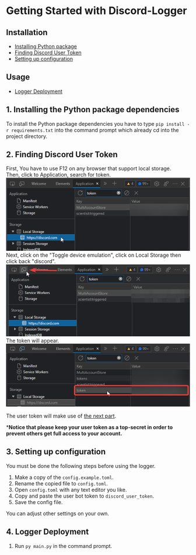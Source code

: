 # Getting Started with Discord-Logger

## Installation
- [Installing Python package](#installing-python-package)
- [Finding Discord User Token](#finding-discord-user-token)
- [Setting up configuration](#setting-up-configuration)

## Usage
- [Logger Deployment](#logger-deployment)

<a name="installing-python-package"></a>
## 1. Installing the Python package dependencies

To install the Python package dependencies you have to type `pip install -r requirements.txt` into the command prompt which already cd into the project directory.


<a name="finding-discord-user-token"></a>
## 2. Finding Discord User Token

First, You have to use F12 on any browser that support local storage. <br />
Then, click to Application, search for token. <br />
![Photo 1](./imgs/F12-local-storage.png) <br />
Next, click on the "Toggle device emulation", click on Local Storage then click back "discord". <br />
![Photo 2](./imgs/Toggle-device-emulation.png) <br />
The token will appear. <br />
![Photo 3](./imgs/token.png)<br />


The user token will make use of [the next part](#setting-up-configuration).

***Notice that please keep your user token as a top-secret in order to prevent others get full access to your account.**

<a name="setting-up-configuration"></a>
## 3. Setting up configuration

You must be done the following steps before using the logger.

1. Make a copy of the `config.example.toml`.
2. Rename the copied file to `config.toml`.
3. Open `config.toml` with any text editor you like.
4. Copy and paste the user bot token to `discord_user_token`.
6. Save the config file.

You can adjust other settings on your own.

<a name="logger-deployment"></a>
## 4. Logger Deployment

1. Run `py main.py` in the command prompt.
